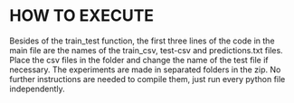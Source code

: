 # HOW TO EXECUTE

Besides of the train_test function, the first three lines of the code in the main file are the names of the train_csv, test-csv and predictions.txt files. Place the csv files in the folder and change the name of the test file if necessary. The experiments are made in separated folders in the zip. No further instructions are needed to compile them, just run every python file independently.
